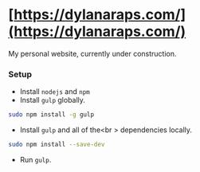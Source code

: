 # [https://dylanaraps.com/](https://dylanaraps.com/)

My personal website, currently under construction.


### Setup

- Install `nodejs` and `npm`
- Install `gulp` globally.

```sh
sudo npm install -g gulp
```

- Install `gulp` and all of the<br \>
dependencies locally.

```sh
sudo npm install --save-dev

```
- Run `gulp`.

